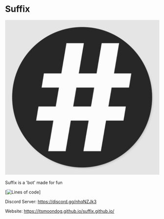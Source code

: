 # Suffix
![cornos-logo](suffixlogo2.jpg)

Suffix is a 'bot' made for fun

[![Lines of code](https://img.shields.io/tokei/lines/github/itsmoondog/Suffix?color=32CD32&style=flat-square)]

Discord Server:
https://discord.gg/nhqNZJk3

Website:
https://itsmoondog.github.io/suffix.github.io/
